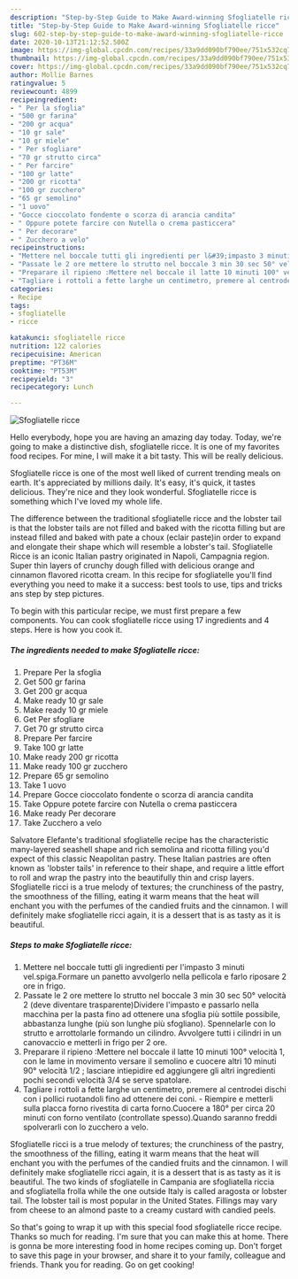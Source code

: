 ```yaml
---
description: "Step-by-Step Guide to Make Award-winning Sfogliatelle ricce"
title: "Step-by-Step Guide to Make Award-winning Sfogliatelle ricce"
slug: 602-step-by-step-guide-to-make-award-winning-sfogliatelle-ricce
date: 2020-10-13T21:12:52.500Z
image: https://img-global.cpcdn.com/recipes/33a9dd090bf790ee/751x532cq70/sfogliatelle-ricce-recipe-main-photo.jpg
thumbnail: https://img-global.cpcdn.com/recipes/33a9dd090bf790ee/751x532cq70/sfogliatelle-ricce-recipe-main-photo.jpg
cover: https://img-global.cpcdn.com/recipes/33a9dd090bf790ee/751x532cq70/sfogliatelle-ricce-recipe-main-photo.jpg
author: Mollie Barnes
ratingvalue: 5
reviewcount: 4899
recipeingredient:
- " Per la sfoglia"
- "500 gr farina"
- "200 gr acqua"
- "10 gr sale"
- "10 gr miele"
- " Per sfogliare"
- "70 gr strutto circa"
- " Per farcire"
- "100 gr latte"
- "200 gr ricotta"
- "100 gr zucchero"
- "65 gr semolino"
- "1 uovo"
- "Gocce cioccolato fondente o scorza di arancia candita"
- " Oppure potete farcire con Nutella o crema pasticcera"
- " Per decorare"
- " Zucchero a velo"
recipeinstructions:
- "Mettere nel boccale tutti gli ingredienti per l&#39;impasto 3 minuti vel.spiga.Formare un panetto avvolgerlo nella pellicola e farlo riposare 2 ore in frigo."
- "Passate le 2 ore mettere lo strutto nel boccale 3 min 30 sec 50° velocità 2 (deve diventare trasparente)Dividere l&#39;impasto e passarlo nella macchina per la pasta fino ad ottenere una sfoglia più sottile possibile, abbastanza lunghe (più son lunghe più sfogliano). Spennelarle con lo strutto e arrottolarle formando un cilindro. Avvolgere tutti i cilindri in un canovaccio e metterli in frigo per 2 ore."
- "Preparare il ripieno :Mettere nel boccale il latte 10 minuti 100° velocità 1, con le lame in movimento versare il semolino e cuocere altri 10 minuti 90° velocità 1/2 ; lasciare intiepidire ed aggiungere gli altri ingredienti pochi secondi velocità 3/4 se serve spatolare."
- "Tagliare i rottoli a fette larghe un centimetro, premere al centrodei dischi con i pollici ruotandoli fino ad ottenere dei coni. Riempire e metterli sulla placca forno rivestita di carta forno.Cuocere a 180° per circa 20 minuti con forno ventilato (controllate spesso).Quando saranno freddi spolverarli con lo zucchero a velo."
categories:
- Recipe
tags:
- sfogliatelle
- ricce

katakunci: sfogliatelle ricce 
nutrition: 122 calories
recipecuisine: American
preptime: "PT36M"
cooktime: "PT53M"
recipeyield: "3"
recipecategory: Lunch

---
```



![Sfogliatelle ricce](https://img-global.cpcdn.com/recipes/33a9dd090bf790ee/751x532cq70/sfogliatelle-ricce-recipe-main-photo.jpg)

Hello everybody, hope you are having an amazing day today. Today, we're going to make a distinctive dish, sfogliatelle ricce. It is one of my favorites food recipes. For mine, I will make it a bit tasty. This will be really delicious.

Sfogliatelle ricce is one of the most well liked of current trending meals on earth. It's appreciated by millions daily. It's easy, it's quick, it tastes delicious. They're nice and they look wonderful. Sfogliatelle ricce is something which I've loved my whole life.

The difference between the traditional sfogliatelle ricce and the lobster tail is that the lobster tails are not filled and baked with the ricotta filling but are instead filled and baked with pate a choux (eclair paste)in order to expand and elongate their shape which will resemble a lobster&#39;s tail. Sfogliatelle Ricce is an iconic Italian pastry originated in Napoli, Campagnia region. Super thin layers of crunchy dough filled with delicious orange and cinnamon flavored ricotta cream. In this recipe for sfogliatelle you&#39;ll find everything you need to make it a success: best tools to use, tips and tricks ans step by step pictures.


To begin with this particular recipe, we must first prepare a few components. You can cook sfogliatelle ricce using 17 ingredients and 4 steps. Here is how you cook it.

<!--inarticleads1-->

##### The ingredients needed to make Sfogliatelle ricce:

1. Prepare  Per la sfoglia
1. Get 500 gr farina
1. Get 200 gr acqua
1. Make ready 10 gr sale
1. Make ready 10 gr miele
1. Get  Per sfogliare
1. Get 70 gr strutto circa
1. Prepare  Per farcire
1. Take 100 gr latte
1. Make ready 200 gr ricotta
1. Make ready 100 gr zucchero
1. Prepare 65 gr semolino
1. Take 1 uovo
1. Prepare Gocce cioccolato fondente o scorza di arancia candita
1. Take  Oppure potete farcire con Nutella o crema pasticcera
1. Make ready  Per decorare
1. Take  Zucchero a velo


Salvatore Elefante&#39;s traditional sfogliatelle recipe has the characteristic many-layered seashell shape and rich semolina and ricotta filling you&#39;d expect of this classic Neapolitan pastry. These Italian pastries are often known as &#39;lobster tails&#39; in reference to their shape, and require a little effort to roll and wrap the pastry into the beautifully thin and crisp layers. Sfogliatelle ricci is a true melody of textures; the crunchiness of the pastry, the smoothness of the filling, eating it warm means that the heat will enchant you with the perfumes of the candied fruits and the cinnamon. I will definitely make sfogliatelle ricci again, it is a dessert that is as tasty as it is beautiful. 

<!--inarticleads2-->

##### Steps to make Sfogliatelle ricce:

1. Mettere nel boccale tutti gli ingredienti per l&#39;impasto 3 minuti vel.spiga.Formare un panetto avvolgerlo nella pellicola e farlo riposare 2 ore in frigo.
1. Passate le 2 ore mettere lo strutto nel boccale 3 min 30 sec 50° velocità 2 (deve diventare trasparente)Dividere l&#39;impasto e passarlo nella macchina per la pasta fino ad ottenere una sfoglia più sottile possibile, abbastanza lunghe (più son lunghe più sfogliano). Spennelarle con lo strutto e arrottolarle formando un cilindro. Avvolgere tutti i cilindri in un canovaccio e metterli in frigo per 2 ore.
1. Preparare il ripieno :Mettere nel boccale il latte 10 minuti 100° velocità 1, con le lame in movimento versare il semolino e cuocere altri 10 minuti 90° velocità 1/2 ; lasciare intiepidire ed aggiungere gli altri ingredienti pochi secondi velocità 3/4 se serve spatolare.
1. Tagliare i rottoli a fette larghe un centimetro, premere al centrodei dischi con i pollici ruotandoli fino ad ottenere dei coni. - Riempire e metterli sulla placca forno rivestita di carta forno.Cuocere a 180° per circa 20 minuti con forno ventilato (controllate spesso).Quando saranno freddi spolverarli con lo zucchero a velo.


Sfogliatelle ricci is a true melody of textures; the crunchiness of the pastry, the smoothness of the filling, eating it warm means that the heat will enchant you with the perfumes of the candied fruits and the cinnamon. I will definitely make sfogliatelle ricci again, it is a dessert that is as tasty as it is beautiful. The two kinds of sfogliatelle in Campania are sfogliatella riccia and sfogliatella frolla while the one outside Italy is called aragosta or lobster tail. The lobster tail is most popular in the United States. Fillings may vary from cheese to an almond paste to a creamy custard with candied peels. 

So that's going to wrap it up with this special food sfogliatelle ricce recipe. Thanks so much for reading. I'm sure that you can make this at home. There is gonna be more interesting food in home recipes coming up. Don't forget to save this page in your browser, and share it to your family, colleague and friends. Thank you for reading. Go on get cooking!
